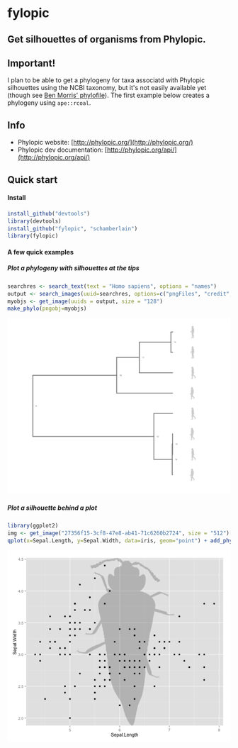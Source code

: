fylopic
=======

## Get silhouettes of organisms from Phylopic.

## Important!

I plan to be able to get a phylogeny for taxa associatd with Phylopic silhouettes  using the NCBI taxonomy, but it's not easily available yet (though see [Ben Morris' phylofile](https://github.com/bendmorris/phylofile)). The first example below creates a phylogeny using `ape::rcoal`.

## Info
+ Phylopic website: [http://phylopic.org/](http://phylopic.org/)
+ Phylopic dev documentation: [http://phylopic.org/api/](http://phylopic.org/api/)

## Quick start

#### Install
```r
install_github("devtools")
library(devtools)
install_github("fylopic", "schamberlain")
library(fylopic)
```

#### A few quick examples

##### Plot a phylogeny with silhouettes at the tips

```r
searchres <- search_text(text = "Homo sapiens", options = "names")
output <- search_images(uuid=searchres, options=c("pngFiles", "credit", "canonicalName"))
myobjs <- get_image(uuids = output, size = "128") 
make_phylo(pngobj=myobjs)
```

![phylo](/inst/assets/img/readme_image.png)


##### Plot a silhouette behind a plot

```r
library(ggplot2)
img <- get_image("27356f15-3cf8-47e8-ab41-71c6260b2724", size = "512")[[1]]
qplot(x=Sepal.Length, y=Sepal.Width, data=iris, geom="point") + add_phylopic(img)
```

![phylo](/inst/assets/img/img_behind_plot.png)